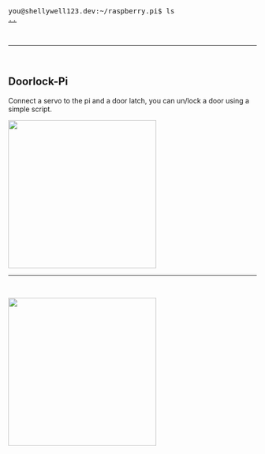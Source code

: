 <pre>
you@shellywell123.dev:~/raspberry.pi$ ls
<a href="https://shellywell123.dev">..</a>
</pre>

<br>

<hr />

<br>

## Doorlock-Pi

Connect a servo to the pi and a door latch, you can un/lock a door using a simple script.

<p float="middle">
  <img src="https://shellywell123.dev/assets/door-pi.png" width="300" />
</p>



<hr />

<br>
<p float="middle">
    <img src="https://shellywell123.dev/assets/dj-pi.jpg" width="300" />
</p>
